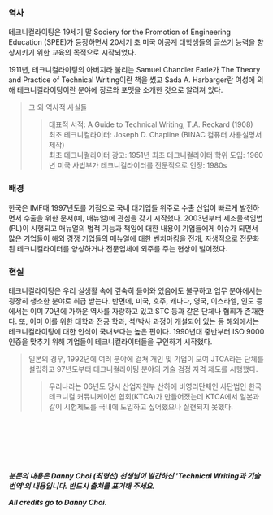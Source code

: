 ### 역사

테크니컬라이팅은 19세기 말 Sociery for the Promotion of Engineering Education (SPEE)가 등장하면서 20세기 초 미국 이공계 대학생들의 글쓰기 능력을 향상시키기 위한 교육의 목적으로 시작되었다. 

1911년, 테크니컬라이팅의 아버지라 불리는 Samuel Chandler Earle가 The Theory and Practice of Technical Writing이란 책을 썼고 Sada A. Harbarger란 여성에 의해 테크니컬라이팅이란 분야에 장르와 포맷을 소개한 것으로 알려져 있다.  

> 그 외 역사적 사실들
>> 대표적 서적: A Guide to Technical Writing, T.A. Reckard (1908) <br>
최초 테크니컬라이터: Joseph D. Chapline (BINAC 컴퓨터 사용설명서 제작) <br>
최초 테크니컬라이터 광고: 1951년
최초 테크니컬라이터 학위 도입: 1960년
미국 사법부가 테크니컬라이터를 전문직으로 인정: 1980s
 

### 배경

한국은 IMF때 1997년도를 기점으로 국내 대기업들 위주로 수출 산업이 빠르게 발전하면서 수출을 위한 문서(예, 매뉴얼)에 관심을 갖기 시작했다. 2003년부터 제조물책임법(PL)이 시행되고 매뉴얼의 법적 기능과 책임에 대한 내용이 기업들에게 이슈가 되면서 많은 기업들이 해외 경쟁 기업들의 매뉴얼에 대한 벤치마킹을 전개, 자생적으로 전문화된 테크니컬라이터를 양성하거나 전문업체에 외주를 주는 현상이 벌어졌다. 

### 현실

테크니컬라이팅은 우리 실생활 속에 깊숙히 들어와 있음에도 불구하고 업무 분야에서는 굉장히 생소한 분야로 취급 받는다. 반면에, 미국, 호주, 캐나다, 영국, 이스라엘, 인도 등에서는 이미 70년에 가까운 역사를 자랑하고 있고 STC 등과 같은 단체나 협회가 존재한다. 또, 이미 이를 위한 대학과 전공 학과, 석/박사 과정이 개설되어 있는 등 해외에서는 테크니컬라이팅에 대한 인식이 국내보다는 높은 편이다. 1990년대 중반부터 ISO 9000 인증을 맞추기 위해 기업들이 테크니컬라이터들을 구인하기 시작했다.
<br>

> 일본의 경우, 1992년에 여러 분야에 걸쳐 개인 및 기업이 모여 JTCA라는 단체를 설립하고 97년도부터 테크니컬라이팅 분야의 기술 검정 자격 제도를 시행했다.
>> 우리나라는 06년도 당시 산업자원부 산하에 비영리단체인 사단법인 한국 테크니컬 커뮤니케이션 협회(KTCA)가 만들어졌는데 KTCA에서 일본과 같이 시험제도를 국내에 도입하고 싶어했으나 실현되지 못했다.





<br><br><br><br><br><br>
_**분몬의 내용은 Danny Choi (최형선) 선생님이 발간하신 'Technical Writing과 기술 번역'의 내용입니다. 반드시 출처를 표기해 주세요.**_

_**All credits go to Danny Choi.**_